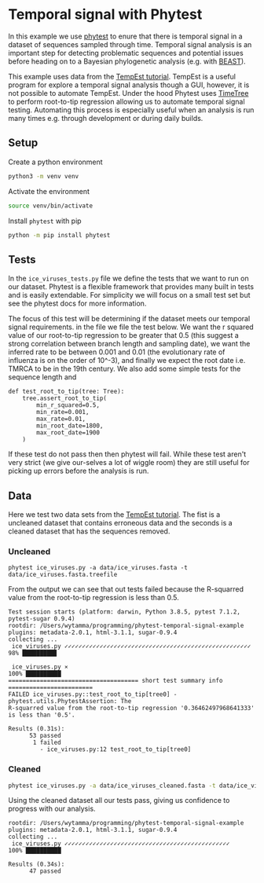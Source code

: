 # Temporal signal with Phytest

In this example we use [phytest]() to enure that there is temporal signal in a dataset of sequences sampled through time. Temporal signal analysis is an important step for detecting problematic sequences and potential issues before heading on to a Bayesian phylogenetic analysis (e.g. with [BEAST](https://beast.community/beast)). 

This example uses data from the [TempEst tutorial](https://beast.community/tempest_tutorial). TempEst is a useful program for explore a temporal signal analysis though a GUI, however, it is not possible to automate TempEst. Under the hood Phytest uses [TimeTree](https://github.com/neherlab/treetime) to perform root-to-tip regression allowing us to automate temporal signal testing. Automating this process is especially useful when an analysis is run many times e.g. through development or during daily builds. 

## Setup

Create a python environment

```bash
python3 -m venv venv
```

Activate the environment

```bash
source venv/bin/activate
```

Install `phytest` with pip

```bash
python -m pip install phytest
```

## Tests

In the `ice_viruses_tests.py` file we define the tests that we want to run on our dataset. Phytest is a flexible framework that provides many built in tests and is easily extendable. For simplicity we will focus on a small test set but see the phytest docs for more information. 

The focus of this test will be determining if the dataset meets our temporal signal requirements. in the file we file the test below. We want the r squared value of our root-to-tip regression to be greater that 0.5 (this suggest a strong correlation between branch length and sampling date), we want the inferred rate to be between 0.001 and 0.01 (the evolutionary rate of influenza is on the order of 10^-3), and finally we expect the root date i.e. TMRCA to be in the 19th century. We also add some simple tests for the sequence length and 

```
def test_root_to_tip(tree: Tree):
    tree.assert_root_to_tip(
        min_r_squared=0.5, 
        min_rate=0.001, 
        max_rate=0.01, 
        min_root_date=1800, 
        max_root_date=1900
    )
```

If these test do not pass then then phytest will fail. While these test aren't very strict (we give our-selves a lot of wiggle room) they are still useful for picking up errors before the analysis is run. 

## Data

Here we test two data sets from the [TempEst tutorial](https://beast.community/tempest_tutorial). The fist is a uncleaned dataset that contains erroneous data and the seconds is a cleaned dataset that has the sequences removed.

### Uncleaned 

```pash
phytest ice_viruses.py -a data/ice_viruses.fasta -t data/ice_viruses.fasta.treefile
```

From the output we can see that out tests failed because the R-squarred value from the root-to-tip regression is less than 0.5.

```
Test session starts (platform: darwin, Python 3.8.5, pytest 7.1.2, pytest-sugar 0.9.4)
rootdir: /Users/wytamma/programming/phytest-temporal-signal-example
plugins: metadata-2.0.1, html-3.1.1, sugar-0.9.4
collecting ... 
 ice_viruses.py ✓✓✓✓✓✓✓✓✓✓✓✓✓✓✓✓✓✓✓✓✓✓✓✓✓✓✓✓✓✓✓✓✓✓✓✓✓✓✓✓✓✓✓✓✓✓✓✓✓✓✓✓✓   98% █████████▊

 ice_viruses.py ⨯                                                      100% ██████████
===================================== short test summary info ========================
FAILED ice_viruses.py::test_root_to_tip[tree0] - phytest.utils.PhytestAssertion: The 
R-squarred value from the root-to-tip regression '0.36462497968641333' is less than '0.5'.

Results (0.31s):
      53 passed
       1 failed
         - ice_viruses.py:12 test_root_to_tip[tree0]
```
### Cleaned 

```bash
phytest ice_viruses.py -a data/ice_viruses_cleaned.fasta -t data/ice_viruses_cleaned.fasta.treefile
```

Using the cleaned dataset all our tests pass, giving us confidence to progress with our analysis. 

```
rootdir: /Users/wytamma/programming/phytest-temporal-signal-example
plugins: metadata-2.0.1, html-3.1.1, sugar-0.9.4
collecting ... 
 ice_viruses.py ✓✓✓✓✓✓✓✓✓✓✓✓✓✓✓✓✓✓✓✓✓✓✓✓✓✓✓✓✓✓✓✓✓✓✓✓✓✓✓✓✓✓✓✓✓✓✓    100% ██████████

Results (0.34s):
      47 passed
```
